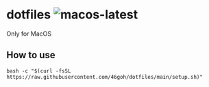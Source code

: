 # dotfiles ![macos-latest](https://github.com/46goh/dotfiles/actions/workflows/macos-test.yml/badge.svg)
Only for MacOS

## How to use
`bash -c "$(curl -fsSL https://raw.githubusercontent.com/46goh/dotfiles/main/setup.sh)"`
